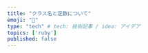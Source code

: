 ```yaml
---
title: "クラス名と定数について"
emoji: "🦧"
type: "tech" # tech: 技術記事 / idea: アイデア
topics: ['ruby']
published: false
---
```

